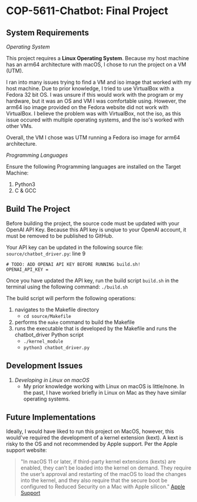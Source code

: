 # COP-5611-Chatbot: Final Project

## System Requirements
*Operating System*

This project requires a **Linux Operating System**. Because my host machine has an arm64 architecture with macOS, I chose to run the project on a VM (UTM). 

I ran into many issues trying to find a VM and iso image that worked with my host machine. Due to prior knowledge, I tried to use VirtualBox with a Fedora 32 bit OS. I was unsure if this would work with the program or my hardware, but it was an OS and VM I was comfortable using. However, the arm64 iso image provided on the Fedora website did not work with VirtualBox. I believe the problem was with VirtualBox, not the iso, as this issue occured with multiple operating systems, and the iso's worked with other VMs. 

Overall, the VM I chose was UTM running a Fedora iso image for arm64 architecture. 


*Programming Languages*

Ensure the following Programming languages are installed on the Target Machine:
1. Python3
2. C & GCC


## Build The Project
Before building the project, the source code must be updated with your OpenAI API Key. Because this API key is unqiue to your OpenAI account, it must be removed to be published to GitHub. 

Your API key can be updated in the following source file:
`source/chatbot_driver.py`: line 9

```
# TODO: ADD OPENAI API KEY BEFORE RUNNING build.sh!
OPENAI_API_KEY =
``` 

Once you have updated the API key, run the build script `build.sh` in the terminal using the following command: `./build.sh`

The build script will perform the following operations:
1. navigates to the Makefile directory 
    - `cd source/Makefile`
2. performs the `make` command to build the Makefile
3. runs the executable that is developed by the Makefile and runs the chatbot_driver Python script
    - `./kernel_module`
    - `python3 chatbot_driver.py`


## Development Issues
1. *Developing in Linux on macOS*
    - My prior knowledge working with Linux on macOS is little/none. In the past, I have worked briefly in Linux on Mac as they have similar operating systems. 

## Future Implementations

Ideally, I would have liked to run this project on MacOS, however, this would've required the development of a kernel extension (kext). A kext is risky to the OS and not recommended by Apple support. Per the Apple support website: 
> "In macOS 11 or later, if third-party kernel extensions (kexts) are enabled, they can’t be loaded into the kernel on demand. They require the user’s approval and restarting of the macOS to load the changes into the kernel, and they also require that the secure boot be configured to Reduced Security on a Mac with Apple silicon."
[Apple Support](https://support.apple.com/guide/deployment/system-and-kernel-extensions-in-macos-depa5fb8376f/web)